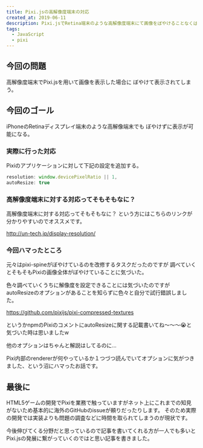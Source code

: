 ```yaml
---
title: Pixi.jsの高解像度端末の対応
created_at: 2019-06-11
description: Pixi.jsでRetina端末のような高解像度端末にて画像をぼやけることなくはっきり表示するための対応を解説しています。
tags:
  - JavaScript
  - pixi
---
```


## 今回の問題

高解像度端末でPixi.jsを用いて画像を表示した場合に
ぼやけて表示されてしまう。

## 今回のゴール

iPhoneのRetinaディスプレイ端末のような高解像端末でも
ぼやけずに表示が可能になる。

### 実際に行った対応

Pixiのアプリケーションに対して下記の設定を追加する。

```javascript
resolution: window.devicePixelRatio || 1,
autoResize: true
```

### 高解像度端末に対する対応ってそもそもなに？

高解像度端末に対する対応ってそもそもなに？
という方にはこちらのリンクが分かりやすいのでオススメです。

http://un-tech.jp/display-resolution/

### 今回ハマったところ

元々はpixi-spineがぼやけているのを改修するタスクだったのですが
調べていくとそもそもPixiの画像全体がぼやけていることに気づいた。

色々調べていくうちに解像度を設定できることには気づいたのですが
autoResizeのオプションがあることを知らずに色々と自分で試行錯誤しました。

https://github.com/pixijs/pixi-compressed-textures

というかnpmのPixiのコメントにautoResizeに関する記載書いてね〜〜〜😭と気づいた時は思いましたw

他のオプションはちゃんと解説はしてるのに…

Pixi内部のrendererが何やっているか１つづつ読んでいてオプションに気がつきました、という沼にハマったお話です。

## 最後に

HTML5ゲームの開発でPixiを業務で触っていますがネット上にこれまでの知見がないため基本的に海外のGitHubのissueが頼りだったりします。
そのため実際の開発では実装よりも問題の調査などに時間を取られてしまうのが現状です。

今後伸びてくる分野だと思っているので記事を書いてくれる方が一人でも多いとPixi.jsの発展に繋がっていくのではと思い記事を書きました。
